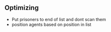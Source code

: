 ## Optimizing
- Put prisoners to end of list and dont scan them
- position agents based on position in list